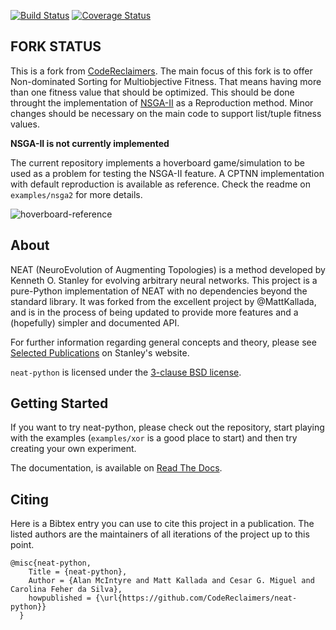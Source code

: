 [![Build Status](https://travis-ci.org/CodeReclaimers/neat-python.svg)](https://travis-ci.org/CodeReclaimers/neat-python)
[![Coverage Status](https://coveralls.io/repos/CodeReclaimers/neat-python/badge.svg?branch=master&service=github)](https://coveralls.io/github/CodeReclaimers/neat-python?branch=master)

## FORK STATUS ##

This is a fork from [CodeReclaimers](https://github.com/CodeReclaimers/neat-python).
The main focus of this fork is to offer Non-dominated Sorting for Multiobjective Fitness. That means having more than one fitness value that should be optimized.
This should be done throught the implementation of [NSGA-II](https://ieeexplore.ieee.org/document/996017) as a Reproduction method.
Minor changes should be necessary on the main code to support list/tuple fitness values.

**NSGA-II is not currently implemented**

The current repository implements a hoverboard game/simulation to be used as a problem for testing the NSGA-II feature.
A CPTNN implementation with default reproduction is available as reference. Check the readme on `examples/nsga2` for more details.

![hoverboard-reference](https://i.imgur.com/UpJ2HA7.gif)

## About ##

NEAT (NeuroEvolution of Augmenting Topologies) is a method developed by Kenneth O. Stanley for evolving arbitrary neural
networks. This project is a pure-Python implementation of NEAT with no dependencies beyond the standard library. It was
forked from the excellent project by @MattKallada, and is in the process of being updated to provide more features and a
(hopefully) simpler and documented API.

For further information regarding general concepts and theory, please see
[Selected Publications](http://www.cs.ucf.edu/~kstanley/#publications) on Stanley's website.

`neat-python` is licensed under the [3-clause BSD license](https://opensource.org/licenses/BSD-3-Clause).

## Getting Started ##

If you want to try neat-python, please check out the repository, start playing with the examples (`examples/xor` is
a good place to start) and then try creating your own experiment.

The documentation, is available on [Read The Docs](http://neat-python.readthedocs.io).

## Citing ##

Here is a Bibtex entry you can use to cite this project in a publication. The listed authors are the maintainers of
all iterations of the project up to this point.

```
@misc{neat-python,
    Title = {neat-python},
    Author = {Alan McIntyre and Matt Kallada and Cesar G. Miguel and Carolina Feher da Silva},
    howpublished = {\url{https://github.com/CodeReclaimers/neat-python}}   
  }
```
